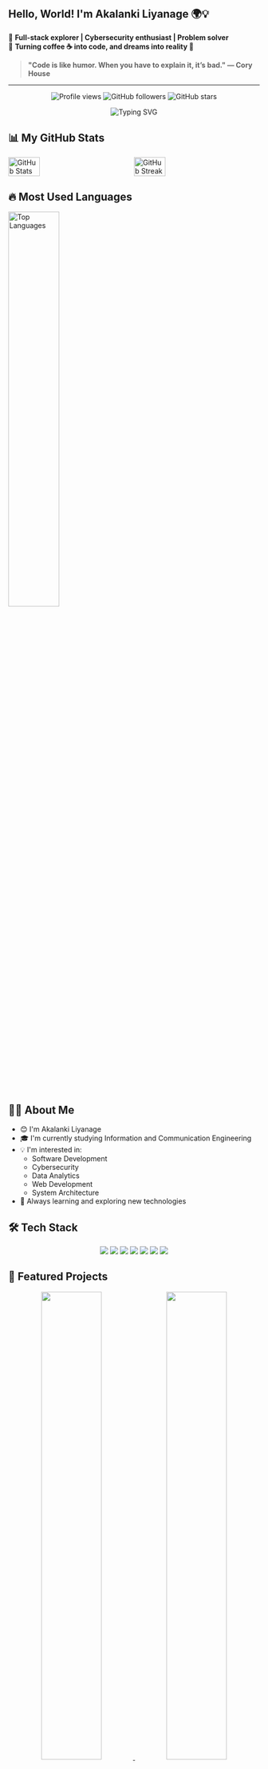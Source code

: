 ## Hello, World! I'm Akalanki Liyanage 🌍💡  

🔹 **Full-stack explorer | Cybersecurity enthusiast | Problem solver**  
🔹 **Turning coffee ☕ into code, and dreams into reality 🚀**  
 

> **"Code is like humor. When you have to explain it, it’s bad." — Cory House**  

---

<p align="center">
  <img src="https://komarev.com/ghpvc/?username=akiliyanage&color=blueviolet" alt="Profile views"/>
  <img src="https://img.shields.io/github/followers/akiliyanage?style=social" alt="GitHub followers"/>
  <img src="https://img.shields.io/github/stars/akiliyanage?style=social" alt="GitHub stars"/>
</p>

<div align="center">
  <img src="https://readme-typing-svg.herokuapp.com?font=Fira+Code&pause=1000&color=7B68EE&center=true&vCenter=true&width=500&lines=🚀+Software+Developer;🔍+Undergraduate+Student;🌐+Web+Developer;💻+System+Engineer" alt="Typing SVG"/>
</div>

## 📊 My GitHub Stats

<div style="display: flex; justify-content: space-between; align-items: center;">
  <div style="flex: 1;">
    <img width="50%" src="https://github-readme-stats.vercel.app/api?username=akiliyanage&show_icons=true&theme=tokyonight&hide_border=true" alt="GitHub Stats"/>
  </div>
  <div style="flex: 1;">
    <img width="50%" src="https://github-readme-streak-stats.herokuapp.com/?user=akiliyanage&theme=tokyonight&hide_border=true" alt="GitHub Streak"/>
  </div>
</div>

## 🔥 Most Used Languages

<img width="45%" src="https://github-readme-stats.vercel.app/api/top-langs/?username=akiliyanage&layout=compact&theme=tokyonight&hide_border=true" alt="Top Languages"/>

## 👨‍💻 About Me

- 😊 I'm Akalanki Liyanage
- 🎓 I'm currently studying Information and Communication Engineering
- 💡 I'm interested in:
  - Software Development
  - Cybersecurity
  - Data Analytics
  - Web Development
  - System Architecture
- 🌱 Always learning and exploring new technologies

## 🛠️ Tech Stack

<p align="center">
  <img src="https://img.shields.io/badge/Python-14354C?style=for-the-badge&logo=python&logoColor=white"/>
  <img src="https://img.shields.io/badge/HTML5-E34F26?style=for-the-badge&logo=html5&logoColor=white"/>
  <img src="https://img.shields.io/badge/CSS3-1572B6?style=for-the-badge&logo=css3&logoColor=white"/>
  <img src="https://img.shields.io/badge/JavaScript-F7DF1E?style=for-the-badge&logo=javascript&logoColor=black"/>
  <img src="https://img.shields.io/badge/TypeScript-007ACC?style=for-the-badge&logo=typescript&logoColor=white"/>
  <img src="https://img.shields.io/badge/C%2B%2B-00599C?style=for-the-badge&logo=c%2B%2B&logoColor=white"/>
  <img src="https://img.shields.io/badge/PHP-777BB4?style=for-the-badge&logo=php&logoColor=white"/>
</p>

## 🌟 Featured Projects

<p align="center">
  <a href="https://github.com/akiliyanage/project1">
    <img width="49%" src="https://github-readme-stats.vercel.app/api/pin/?username=akiliyanage&repo=project1&theme=tokyonight&hide_border=true"/>
  </a>
  <a href="https://github.com/akiliyanage/project2">
    <img width="49%" src="https://github-readme-stats.vercel.app/api/pin/?username=akiliyanage&repo=project2&theme=tokyonight&hide_border=true"/>
  </a>
  
</p>




## 📫 Contact Me

<p align="center">
  <a href="www.linkedin.com/in/akalanki-liyanage-6a8613211" target="_blank">
    <img src="https://img.shields.io/badge/LinkedIn-0077B5?style=for-the-badge&logo=linkedin&logoColor=white"/>
  </a>
  <a href="https://twitter.com/YOUR_TWITTER" target="_blank">
    <img src="https://img.shields.io/badge/Twitter-1DA1F2?style=for-the-badge&logo=twitter&logoColor=white"/>
  </a>
  <a href="https://www.instagram.com/YOUR_INSTAGRAM](https://www.instagram.com/______feli_cienne_____/?__pwa=1#" target="_blank">
    <img src="https://img.shields.io/badge/Instagram-E4405F?style=for-the-badge&logo=instagram&logoColor=white"/>
  </a>
  <a href="kavindya0713@gmail.com">
    <img src="https://img.shields.io/badge/Email-D14836?style=for-the-badge&logo=gmail&logoColor=white"/>
  </a>
  <a href="https://github.com/akiliyanage" target="_blank">
    <img src="https://img.shields.io/badge/GitHub-181717?style=for-the-badge&logo=github&logoColor=white"/>
  </a>
</p>


---

<p align="center">
  <img src="https://raw.githubusercontent.com/trinib/trinib/snake/github-contribution-grid-snake-dark.svg" width="100%">
</p>













